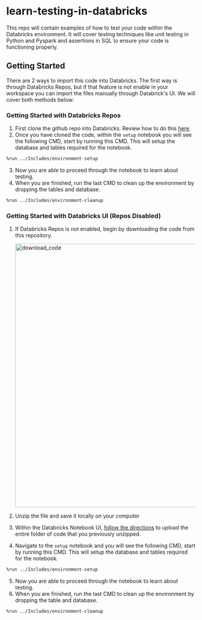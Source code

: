 # learn-testing-in-databricks

This repo will contain examples of how to test your code within the Databricks environment. It will cover testing techniques like unit testing in Python and Pyspark and assertions in SQL to ensure your code is functioning properly.

## Getting Started

There are 2 ways to import this code into Databricks. The first way is through Databricks Repos, but if that feature is not enable in your workspace you can import the files manually through Databrick's UI. We will cover both methods below:

### Getting Started with Databricks Repos

1. First clone the github repo into Databricks. Review how to do this [here](https://docs.databricks.com/repos/git-operations-with-repos.html).
2. Once you have cloned the code, within the `setup` notebook you will see the following CMD, start by running this CMD. This will setup the database and tables required for the notebook.

```bash
%run ../Includes/environment-setup
```

3. Now you are able to proceed through the notebook to learn about testing.
4. When you are finished, run the last CMD to clean up the environment by dropping the tables and database.

```bash
%run ../Includes/environment-cleanup
```

### Getting Started with Databricks UI (Repos Disabled)

1. If Databricks Repos is not enabled, begin by downloading the code from this repository.

   <img src="https://github.com/Peter-Mifsud/learn-testing-in-databricks/blob/feat/python-testing/Assets/Images/github-download.png?raw=true" alt="download_code" width="700"/>

2. Unzip the file and save it locally on your computer
3. Within the Databricks Notebook UI, [follow the directions](https://docs.databricks.com/notebooks/notebook-export-import.html) to upload the entire folder of code that you previously unzipped.
4. Navigate to the `setup` notebook and you will see the following CMD, start by running this CMD. This will setup the database and tables required for the notebook.

```bash
%run ../Includes/environment-setup
```

5. Now you are able to proceed through the notebook to learn about testing.
6. When you are finished, run the last CMD to clean up the environment by dropping the table and database.

```bash
%run ../Includes/environment-cleanup
```
